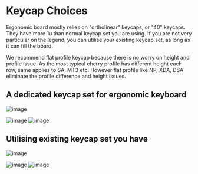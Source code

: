 # Keycap Choices

Ergonomic board mostly relies on "ortholinear" keycaps, or "40" keycaps. They have more 1u than normal keycap set you are using. If you are not very particular on the legend, you can utilise your existing keycap set, as long as it can fill the board. 

We recommend flat profile keycap because there is no worry on height and profile issue. As the most typical cherry profile has different height each row, same applies to SA, MT3 etc. However flat profile like NP, XDA, DSA eliminate the profile difference and height issues. 

## A dedicated keycap set for ergonomic keyboard
![image](https://user-images.githubusercontent.com/79617315/163699337-abc0afbe-1ab0-4696-b676-2c02c1d690d3.png)

![image](https://user-images.githubusercontent.com/79617315/163699451-b6fac07b-a154-41f2-ba82-bc3292b3f769.png)
![image](https://user-images.githubusercontent.com/79617315/163699416-065a6eef-5171-4958-97e2-1795bf5843f8.png)




## Utilising existing keycap set you have
![image](https://user-images.githubusercontent.com/79617315/163699408-7f29b521-d30c-43aa-b800-161fe4b341bd.png)

![image](https://user-images.githubusercontent.com/79617315/163699432-2dfe197c-dc92-4dc7-891e-99c4269af04e.png)
![image](https://user-images.githubusercontent.com/79617315/163699446-4ca77339-9717-46a0-ace7-71ebb9af3fc1.png)


